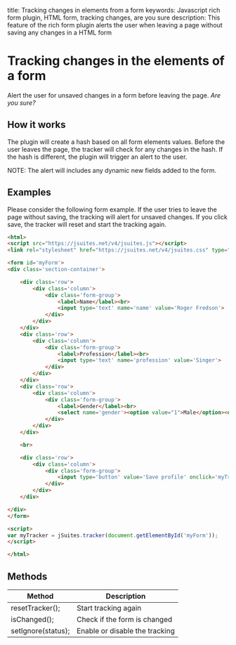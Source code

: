 title: Tracking changes in elements from a form
keywords: Javascript rich form plugin, HTML form, tracking changes, are you sure
description: This feature of the rich form plugin alerts the user when leaving a page without saving any changes in a HTML form

Tracking changes in the elements of a form
==========================================

Alert the user for unsaved changes in a form before leaving the page. _Are you sure?_

How it works
------------

The plugin will create a hash based on all form elements values. Before the user leaves the page, the tracker will check for any changes in the hash. If the hash is different, the plugin will trigger an alert to the user.

NOTE: The alert will includes any dynamic new fields added to the form.

Examples
--------

Please consider the following form example. If the user tries to leave the page without saving, the tracking will alert for unsaved changes. If you click save, the tracker will reset and start the tracking again.
  
```html
<html>
<script src="https://jsuites.net/v4/jsuites.js"></script>
<link rel="stylesheet" href="https://jsuites.net/v4/jsuites.css" type="text/css" />

<form id='myForm'>
<div class='section-container'>

    <div class='row'>
        <div class='column'>
            <div class='form-group'>
                <label>Name</label><br>
                <input type='text' name='name' value='Roger Fredson'>
            </div>
        </div>
    </div>
    <div class='row'>
        <div class='column'>
            <div class='form-group'>
                <label>Profession</label><br>
                <input type='text' name='profession' value='Singer'>
            </div>
        </div>
    </div>
    <div class='row'>
        <div class='column'>
            <div class='form-group'>
                <label>Gender</label><br>
                <select name='gender'><option value="1">Male</option><option value="2">Female</option></select>
            </div>
        </div>
    </div>

    <br>

    <div class='row'>
        <div class='column'>
            <div class='form-group'>
                <input type='button' value='Save profile' onclick='myTracker.resetTracker()'>
            </div>
        </div>
    </div>

</div>
</form>

<script>
var myTracker = jSuites.tracker(document.getElementById('myForm'));
</script>

</html>
```

Methods
-------

| Method  | Description |
| --- | --- |
| resetTracker(); | Start tracking again |
| isChanged(); | Check if the form is changed |
| setIgnore(status); | Enable or disable the tracking |


